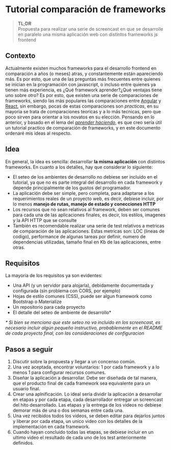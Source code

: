 # Tutorial comparación de frameworks

> **TL;DR** <br>
> Propuesta para realizar una serie de screencast en que se desarrolle en paralelo una misma aplicación web con distintos frameworks js frontend

## Contexto

Actualmente existen muchos frameworks para el desarrollo frontend en comparación a años (o meses) atras, y constantemente están apareciendo más. Es por esto, que una de las preguntas más frecuentes entre quienes se inician en la programación con javascript, o incluso entre quienes ya tienen más experiencia, es ¿Qué framework aprender?¿Qué ventajas tiene uno sobre otro?
Es por esto, que existen una serie de comparaciones de frameworks, siendo las más populares las comparaciones entre [Angular](https://angularjs.org/) y [React](https://facebook.github.io/react/), sin embargo, pocas de estas comparaciones son _practicas_, en su mayoria se trata de comparaciones teoricas y a lo más tecnicas, pero que poco sirven para orientar a los novatos en su elección.
Pensando en lo anterior, y basado en el lema del [_aprender haciendo_](https://en.wikipedia.org/wiki/Experiential_learning), es que creo sería útil un tutorial practico de comparación de frameworks, y en este documento ordenaré mis ideas al respecto.

## Idea

En general, la idea es sencilla: desarrollar **la misma aplicación** con distintos frameworks. En cuanto a los detalles, hay que considerar lo siguiente:

* El seteo de los ambientes de desarrollo no debiese ser incluido en el tutorial, ya que no es parte integral del desarrollo en cada framework y depende principalmente de los gustos del programador.
* La aplicación debe ser simple, pero completa, para adaptarse a los requerimientos reales de un proyecto web, es decir, debiese incluir, por lo menos **manejo de rutas, manejo de estado y conecciones HTTP**
* Los recursos que no sean relativos al framework, deben ser comunes para cada una de las aplicaciones finales, es decir, los estilos, imagenes y la API HTTP que se consulte
* También es recomendable realizar una serie de test relativos a metricas de comparación de las aplicaciones. Estas metricas son: LOC (lineas de codigo), performance de algunas tareas por definir, numero de dependencias utilizadas, tamaño final en Kb de las aplicaciones, entre otras.

## Requisitos

La mayoria de los requisitos ya son evidentes:

* Una API (y un servidor para alojarla), debidamente documentada y configurada (sin problema con CORS, por ejemplo)
* Hojas de estilo comunes (CSS), puede ser algun framework como Bootstrap o Materialize
* Un repositorio para cada proyecto
* El detalle del seteo de ambiente de desarrollo*

_* Si bien se menciono que este seteo no va incluido en los screencast, es necesario incluir algún pequeño instructivo, probablemente en el README de cada proyecto final, con las consideraciones de configuracion_

## Pasos a seguir

1. Discutir sobre la propuesta y llegar a un concenso común.
2. Una vez aceptada, encontrar voluntarios: 1 por cada framework y a lo menos 1 para configurar recursos comunes.
3. Diseñar la aplicación a desarrollar. Debe ser diseñada de tal manera, que el producto final de cada framework sea equivalente para un usuario final.
3. Crear una aplnificación. Lo ideal sería dividir la aplicación a desarrollar en etapas y por cada etapa, cada desarrollador entregar un screencast del hito desarrollado. Las etapas y la entrega de los videos no debiese demorar más de una o dos semanas entre cada una.
4. Una vez recibidos todos los videos, se deben editar para dejarlos juntos y liberar por cada etapa, un unico video con los detalles de la implementación en cada framework.
5. Cuando hayan concluido todas las etapas, se debiese incluir en un ultimo video el resultado de cada uno de los test anteriormente definidos.




